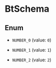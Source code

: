 
# BtSchema

## Enum


* `NUMBER_0` (value: `0`)

* `NUMBER_1` (value: `1`)

* `NUMBER_2` (value: `2`)



